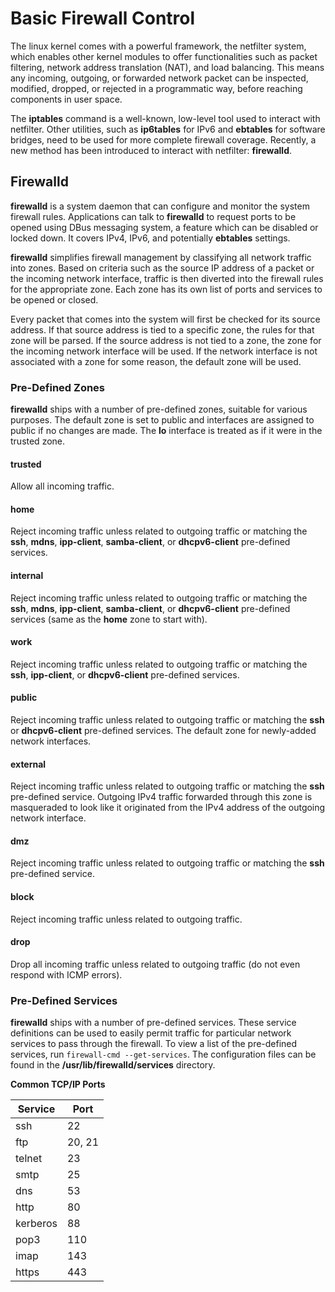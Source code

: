 # Basic Firewall Control

The linux kernel comes with a powerful framework, the netfilter system, which
 enables other kernel modules to offer functionalities such as packet filtering,
 network address translation (NAT), and load balancing. This means any incoming,
 outgoing, or forwarded network packet can be inspected, modified, dropped, or
 rejected in a programmatic way, before reaching components in user space.

The **iptables** command is a well-known, low-level tool used to interact with
 netfilter. Other utilities, such as **ip6tables** for IPv6 and **ebtables** for 
 software bridges, need to be used for more complete firewall coverage. Recently, 
 a new method has been introduced to interact with netfilter: **firewalld**.

## Firewalld

**firewalld** is a system daemon that can configure and monitor the system
 firewall rules. Applications can talk to **firewalld** to request ports to be
 opened using DBus messaging system, a feature which can be disabled or locked
 down. It covers IPv4, IPv6, and potentially **ebtables** settings.

**firewalld** simplifies firewall management by classifying all network traffic
 into zones. Based on criteria such as the source IP address of a packet or
 the incoming network interface, traffic is then diverted into the firewall rules
 for the appropriate zone. Each zone has its own list of ports and services to
 be opened or closed.

Every packet that comes into the system will first be checked for its source
 address. If that source address is tied to a specific zone, the rules for that
 zone will be parsed. If the source address is not tied to a zone, the zone for
 the incoming network interface will be used. If the network interface is not 
 associated with a zone for some reason, the default zone will be used.

### Pre-Defined Zones

**firewalld** ships with a number of pre-defined zones, suitable for various
 purposes. The default zone is set to public and interfaces are assigned to
 public if no changes are made. The **lo** interface is treated as if it were
 in the trusted zone.

#### trusted

Allow all incoming traffic.

#### home

Reject incoming traffic unless related to outgoing traffic or matching the **ssh**,
 **mdns**, **ipp-client**, **samba-client**, or **dhcpv6-client** pre-defined
 services.

#### internal

Reject incoming traffic unless related to outgoing traffic or matching the **ssh**,
 **mdns**, **ipp-client**, **samba-client**, or **dhcpv6-client** pre-defined
 services (same as the **home** zone to start with).

#### work

Reject incoming traffic unless related to outgoing traffic or matching the **ssh**,
 **ipp-client**, or **dhcpv6-client** pre-defined services.

#### public

Reject incoming traffic unless related to outgoing traffic or matching the **ssh**
 or **dhcpv6-client** pre-defined services. The default zone for newly-added
 network interfaces.

#### external

Reject incoming traffic unless related to outgoing traffic or matching the **ssh**
 pre-defined service. Outgoing IPv4 traffic forwarded through this zone is
 masqueraded to look like it originated from the IPv4 address of the outgoing
 network interface.

#### dmz
Reject incoming traffic unless related to outgoing traffic or matching the **ssh**
 pre-defined service.

#### block

Reject incoming traffic unless related to outgoing traffic.

#### drop

Drop all incoming traffic unless related to outgoing traffic (do not even respond
 with ICMP errors).


### Pre-Defined Services

**firewalld** ships with a number of pre-defined services. These service
 definitions can be used to easily permit traffic for particular network
 services to pass through the firewall. To view a list of the pre-defined
 services, run ```firewall-cmd --get-services```. The configuration files can
 be found in the **/usr/lib/firewalld/services** directory.

**Common TCP/IP Ports**

Service  | Port
-------- | ------
ssh      | 22
ftp      | 20, 21
telnet   | 23
smtp     | 25
dns      | 53
http     | 80
kerberos | 88
pop3     | 110
imap     | 143
https    | 443
